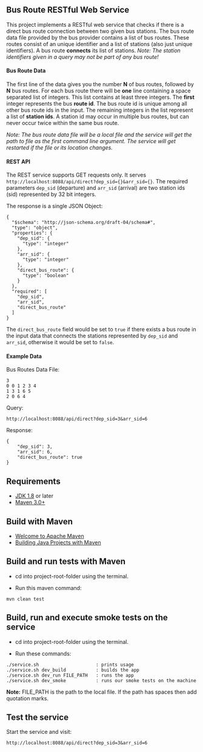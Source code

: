 ## Bus Route RESTful Web Service

This project implements a  RESTful web service that checks if there is a direct bus route connection between two given bus stations.
The bus route data file provided by the bus provider contains a list of bus routes. 
These routes consist of an unique identifier and a list of stations (also just unique identifiers).
A bus route **connects** its list of stations.
*Note: The station identifiers given in a query may not be part of any bus route!*

#### Bus Route Data

The first line of the data gives you the number **N** of bus routes, followed by
**N** bus routes. For each bus route there will be **one** line containing a
space separated list of integers. This list contains at least three integers. The
**first** integer represents the bus **route id**. The bus route id is unique
among all other bus route ids in the input. The remaining integers in the list
represent a list of **station ids**. A station id may occur in multiple bus
routes, but can never occur twice within the same bus route.

*Note: The bus route data file will be a local file and the service will get
the path to file as the first command line argument. The service will get
restarted if the file or its location changes.*

#### REST API

The REST service supports GET requests only.
It serves `http://localhost:8088/api/direct?dep_sid={}&arr_sid={}`.
The required parameters `dep_sid` (departure) and `arr_sid` (arrival) are two station ids (sid) represented by 32 bit integers.

The response is a single JSON Object:

```
{
  "$schema": "http://json-schema.org/draft-04/schema#",
  "type": "object",
  "properties": {
    "dep_sid": {
      "type": "integer"
    },
    "arr_sid": {
      "type": "integer"
    },
    "direct_bus_route": {
      "type": "boolean"
    }
  },
  "required": [
    "dep_sid",
    "arr_sid",
    "direct_bus_route"
  ]
}
```

The `direct_bus_route` field would be set to `true` if there exists a bus route in the input data that connects the stations 
represented by `dep_sid` and `arr_sid`, otherwise it would be set to `false`.

#### Example Data

Bus Routes Data File:
```
3
0 0 1 2 3 4
1 3 1 6 5
2 0 6 4
```

Query:
```
http://localhost:8088/api/direct?dep_sid=3&arr_sid=6
```

Response:
```
{
    "dep_sid": 3,
    "arr_sid": 6,
    "direct_bus_route": true
}
```

## Requirements

* [JDK 1.8](http://www.oracle.com/technetwork/java/javase/downloads/index.html) or later
* [Maven 3.0+](http://maven.apache.org/download.cgi)

## Build with Maven

* [Welcome to Apache Maven](https://maven.apache.org/)
* [Building Java Projects with Maven](https://spring.io/guides/gs/maven/)

## Build and run tests with Maven

* cd into project-root-folder using the terminal.

* Run this maven command:
 
``` 
mvn clean test
``` 

## Build, run and execute smoke tests on the service

* cd into project-root-folder using the terminal.

* Run these commands:

```
./service.sh                     : prints usage
./service.sh dev_build           : builds the app
./service.sh dev_run FILE_PATH   : runs the app
./service.sh dev_smoke           : runs our smoke tests on the machine
```
**Note:** FILE_PATH is the path to the local file. If the path has spaces then add quotation marks.

## Test the service

Start the service and visit:

```
http://localhost:8088/api/direct?dep_sid=3&arr_sid=6
```